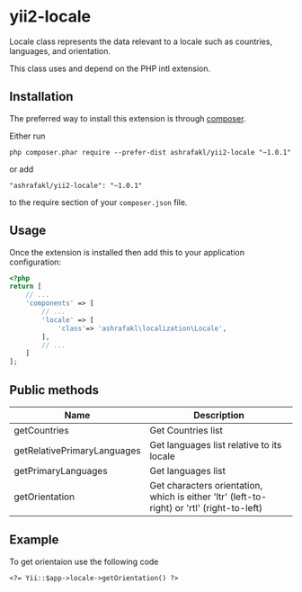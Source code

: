 yii2-locale
===========

Locale class represents the data relevant to a locale such as countries, languages, and orientation.

This class uses and depend on the PHP intl extension.

Installation
------------

The preferred way to install this extension is through [composer](http://getcomposer.org/download/).

Either run

```
php composer.phar require --prefer-dist ashrafakl/yii2-locale "~1.0.1"
```

or add

```
"ashrafakl/yii2-locale": "~1.0.1"
```

to the require section of your `composer.json` file.

Usage
-----

Once the extension is installed then add this to your application configuration:

```php
<?php
return [
    // ...
    'components' => [
        // ...
        'locale' => [
            'class'=> 'ashrafakl\localization\Locale',
        ],
        // ...
    ]
];
```


Public methods
-------------------------------

| Name     | Description    |
| --------|---------|
| getCountries  | Get Countries list |
| getRelativePrimaryLanguages  | Get languages list relative to its locale |
| getPrimaryLanguages  | Get languages list |
| getOrientation  | Get characters orientation, which is either 'ltr' (left-to-right) or 'rtl' (right-to-left) |

Example
-------

To get orientaion use the following code 
```pho
<?= Yii::$app->locale->getOrientation() ?>
```
